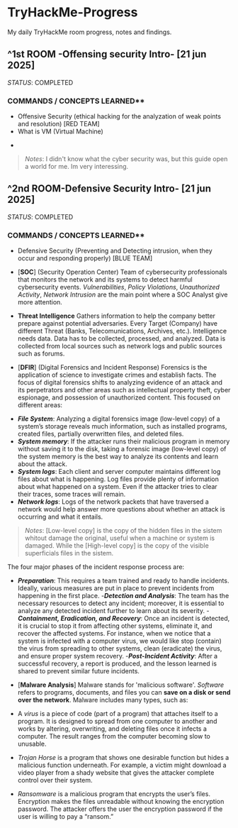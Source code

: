 # TryHackMe-Progress
My daily TryHackMe room progress, notes and findings. 

## ^1st ROOM -Offensing security Intro- [21 jun 2025] 
_STATUS_: COMPLETED

### COMMANDS / CONCEPTS LEARNED**
- Offensive Security (ethical hacking for the analyzation of weak points and resolution) [RED TEAM]
- What is VM (Virtual Machine)
- ```dirb https://target.com (for research hidden pages (URL) in the web-site with brute-force)
>*Notes*: I didn't know what the cyber security was, but this guide open a world for me. Im very interessing.

## ^2nd ROOM-Defensive Security Intro- [21 jun 2025]
_STATUS_: COMPLETED

### COMMANDS / CONCEPTS LEARNED**
- Defensive Security (Preventing and Detecting intrusion, when they occur and responding properly) [BLUE TEAM]
  
- [**SOC**] (Security Operation Center)
  Team of cybersecurity professionals that monitors the network and its systems to detect harmful cybersecurity events. *Vulnerabilities*, *Policy Violations*, *Unauthorized Activity*, *Network Intrusion* are the main point where a SOC Analyst give more attention.
- **Threat Intelligence**
  Gathers information to help the company better prepare against potential adversaries. Every Target (Company) have different Threat (Banks, Telecomunications, Archives, etc.). Intelligence needs data. Data has to be collected, processed, and analyzed. Data is            collected  from local sources such as network logs and public sources such as forums. 

- [**DFIR**] (Digital Forensics and Incident Response)
  Forensics is the application of science to investigate crimes and establish facts. The focus of digital forensics shifts to analyzing evidence of an attack and its perpetrators and other areas such as intellectual property theft, cyber espionage, and possession of      unauthorized content. This focused on different areas:
+ **_File System_**: Analyzing a digital forensics image (low-level copy) of a system’s storage reveals much information, such as installed programs, created files, partially overwritten files, and deleted files.
+ **_System memory_**: If the attacker runs their malicious program in memory without saving it to the disk, taking a forensic image (low-level copy) of the system memory is the best way to analyze its contents and learn about the attack.
+ **_System logs_**: Each client and server computer maintains different log files about what is happening. Log files provide plenty of information about what happened on a system. Even if the attacker tries to clear their traces, some traces will remain.
+ **_Network logs_**: Logs of the network packets that have traversed a network would help answer more questions about whether an attack is occurring and what it entails.
  
>*Notes*: [Low-level copy] is the copy of the hidden files in the sistem whitout damage the original, useful when a machine or system is damaged. While the [High-level copy] is the copy of the visible superficials files in the sistem.

The four major phases of the incident response process are:

- **_Preparation_**: This requires a team trained and ready to handle incidents. Ideally, various measures are put in place to prevent incidents from happening in the first place.
-**_Detection and Analysis_**: The team has the necessary resources to detect any incident; moreover, it is essential to analyze any detected incident further to learn about its severity.
-**_Containment, Eradication, and Recovery_**: Once an incident is detected, it is crucial to stop it from affecting other systems, eliminate it, and recover the affected systems. For instance, when we notice that a system is infected with a computer virus, we would like stop (contain) the virus from spreading to other systems, clean (eradicate) the virus, and ensure proper system recovery.
-**_Post-Incident Activity_**: After a successful recovery, a report is produced, and the lesson learned is shared to prevent similar future incidents.

- [**Malware Analysis**]
  Malware stands for 'malicious software'. _Software_ refers to programs, documents, and files you can **save on a disk or send over the network**. Malware includes many types, such as:
- A *_virus_* is a piece of code (part of a program) that attaches itself to a program. It is designed to spread from one computer to another and works by altering, overwriting, and deleting files once it infects a computer. The result ranges from the computer becoming   slow to unusable.
  
- *_Trojan Horse_* is a program that shows one desirable function but hides a malicious function underneath. For example, a victim might download a video player from a shady website that gives the attacker complete control over their system.
  
- *_Ransomware_* is a malicious program that encrypts the user’s files. Encryption makes the files unreadable without knowing the encryption password. The attacker offers the user the encryption password if the user is willing to pay a “ransom.”

